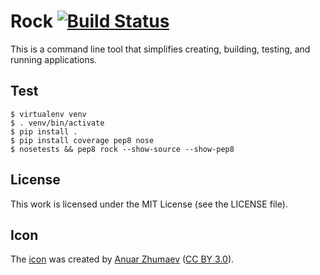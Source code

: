# Rock [![Build Status](https://api.travis-ci.org/rockstack/rock.png?branch=master)](http://travis-ci.org/rockstack/rock)

This is a command line tool that simplifies creating, building, testing, and
running applications.

## Test

``` console
$ virtualenv venv
$ . venv/bin/activate
$ pip install .
$ pip install coverage pep8 nose
$ nosetests && pep8 rock --show-source --show-pep8
```

## License

This work is licensed under the MIT License (see the LICENSE file).

## Icon

The [icon][icon] was created by [Anuar Zhumaev][icon-author] ([CC BY 3.0][icon-license]).

[icon]: http://thenounproject.com/term/rock/5846/
[icon-author]: http://thenounproject.com/yxorama/
[icon-license]: https://creativecommons.org/licenses/by/3.0/us/

